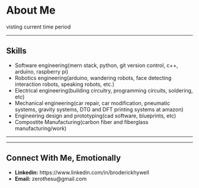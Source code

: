 <h1>About Me</h1>
<span>visting current time period</span>

<hr/>
<h2>Skills</h2>
<ul>
    <li>Software engineering(mern stack, python, git version control, c++, arduino, raspberry pi)</li>
    <li>Robotics engineering(arduino, wandering robots, face detecting interaction robots, speaking robots, etc.)</li>
    <li>Electrical engineering(building circuitry, programming circuits, soldering, etc)</li>
    <li>Mechanical engineering(car repair, car modification, pneumatic systems, gravity systems, DTG and DFT printing systems at amazon)</li>
    <li>Engineering design and prototyping(cad software, blueprints, etc)</li>
    <li>Compostite Manufacturing(carbon fiber and fiberglass manufacturing/work)</li>
</ul>

<hr/>

<hr/>
<h2>Connect With Me, Emotionally</h2>
<ul>
    <li><b>Linkedin:</b> https://www.linkedin.com/in/broderickhywell</li>
    <li><b>Email:</b> zerothesu@gmail.com</li>
</ul>
